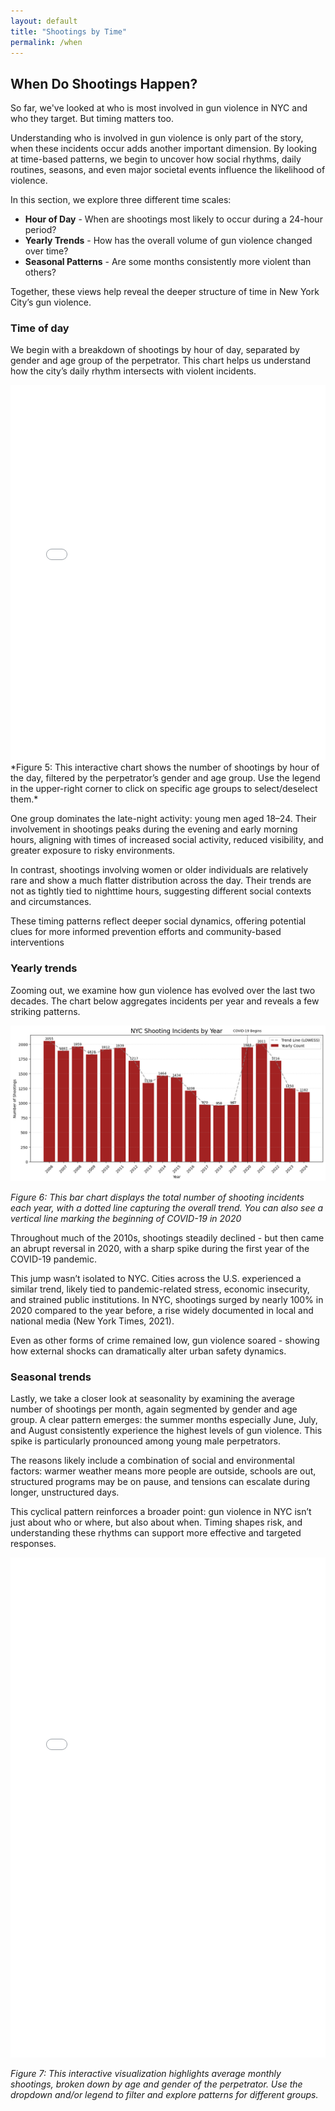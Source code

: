 ```yaml
---
layout: default
title: "Shootings by Time"
permalink: /when
---
```


## When Do Shootings Happen?

So far, we've looked at who is most involved in gun violence in NYC and who they target. But timing matters too.

Understanding who is involved in gun violence is only part of the story, when these incidents occur adds another important dimension. By looking at time-based patterns, we begin to uncover how social rhythms, daily routines, seasons, and even major societal events influence the likelihood of violence.

In this section, we explore three different time scales: 
- **Hour of Day** - When are shootings most likely to occur during a 24-hour period?
- **Yearly Trends** - How has the overall volume of gun violence changed over time?
- **Seasonal Patterns** - Are some months consistently more violent than others?

Together, these views help reveal the deeper structure of time in New York City’s gun violence.

### Time of day

We begin with a breakdown of shootings by hour of day, separated by gender and age group of the perpetrator. This chart helps us understand how the city’s daily rhythm intersects with violent incidents.

<iframe src="/final-project/assets/shootings_by_hour.html" width="100%" height="600" frameborder="0"></iframe>
*Figure 5: This interactive chart shows the number of shootings by hour of the day, filtered by the perpetrator’s gender and age group. Use the legend in the upper-right corner to click on specific age groups to select/deselect them.*

One group dominates the late-night activity: young men aged 18–24. Their involvement in shootings peaks during the evening and early morning hours, aligning with times of increased social activity, reduced visibility, and greater exposure to risky environments.

In contrast, shootings involving women or older individuals are relatively rare and show a much flatter distribution across the day. Their trends are not as tightly tied to nighttime hours, suggesting different social contexts and circumstances.

These timing patterns reflect deeper social dynamics, offering potential clues for more informed prevention efforts and community-based interventions

### Yearly trends

Zooming out, we examine how gun violence has evolved over the last two decades. The chart below aggregates incidents per year and reveals a few striking patterns.

![Bar chart gender](/assets/yearlytrends.png)

*Figure 6: This bar chart displays the total number of shooting incidents each year, with a dotted line capturing the overall trend. You can also see a vertical line marking the beginning of COVID-19 in 2020*

Throughout much of the 2010s, shootings steadily declined - but then came an abrupt reversal in 2020, with a sharp spike during the first year of the COVID-19 pandemic.

This jump wasn’t isolated to NYC. Cities across the U.S. experienced a similar trend, likely tied to pandemic-related stress, economic insecurity, and strained public institutions. In NYC, shootings surged by nearly 100% in 2020 compared to the year before, a rise widely documented in local and national media (New York Times, 2021).

Even as other forms of crime remained low, gun violence soared - showing how external shocks can dramatically alter urban safety dynamics.

### Seasonal trends

Lastly, we take a closer look at seasonality by examining the average number of shootings per month, again segmented by gender and age group.
A clear pattern emerges: the summer months especially June, July, and August consistently experience the highest levels of gun violence. This spike is particularly pronounced among young male perpetrators.

The reasons likely include a combination of social and environmental factors: warmer weather means more people are outside, schools are out, structured programs may be on pause, and tensions can escalate during longer, unstructured days.

This cyclical pattern reinforces a broader point: gun violence in NYC isn’t just about who or where, but also about when. Timing shapes risk, and understanding these rhythms can support more effective and targeted responses.

<iframe src="/final-project/assets/seasonal.html" width="100%" height="800" frameborder="0"></iframe>

*Figure 7: This interactive visualization highlights average monthly shootings, broken down by age and gender of the perpetrator. Use the dropdown and/or legend to filter and explore patterns for different groups.*


